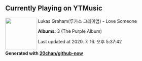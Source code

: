 ## Currently Playing on YTMusic

[<img align="left" width="100" src="https://lh3.googleusercontent.com/AQrehECHg2yRxN3U1RKhHksrcaY3GeC6-Vv8vr9hh2FDPhDgcVsRag_hfvuHdN0rxSfcJiQrV1vjAfA">](https://music.youtube.com/channel/UCl6-24cszKqIYLkBzo02XzQ)

Lukas Graham(루카스 그레이엄) - Love Someone

**Albums**: 3 (The Purple Album)

Last updated at 2020. 7. 16. 오후 5:37:42

#### Generated with [20chan/github-now](https://github.com/20chan/github-now)


<!--
**20chan/20chan** is a ✨ _special_ ✨ repository because its `README.md` (this file) appears on your GitHub profile.

Here are some ideas to get you started:

- 🔭 I’m currently working on ...
- 🌱 I’m currently learning ...
- 👯 I’m looking to collaborate on ...
- 🤔 I’m looking for help with ...
- 💬 Ask me about ...
- 📫 How to reach me: ...
- 😄 Pronouns: ...
- ⚡ Fun fact: ...
-->
